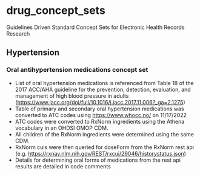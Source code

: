 # drug_concept_sets
Guidelines Driven Standard Concept Sets for Electronic Health Records Research

## Hypertension

### Oral antihypertension medications concept set
- List of oral hypertension medications is referenced from Table 18 of the 2017 ACC/AHA guideline for the prevention, detection, evaluation, and management of high blood pressure in adults (https://www.jacc.org/doi/full/10.1016/j.jacc.2017.11.006?_ga=2.1275)
- Table of primary and secondary oral hypertension medications was converted to ATC codes using https://www.whocc.no/ on 11/17/2022
- ATC codes were converted to RxNorm ingredients using the Athena vocabulary in an OHDSI OMOP CDM.
- All children of the RxNorm ingredients were determined using the same CDM.
- RxNorm cuis were then queried for doseForm from the RxNorm rest api (e.g. https://rxnav.nlm.nih.gov/REST/rxcui/29046/historystatus.json)
- Details for determining oral forms of medications from the rest api results are detailed in code comments
